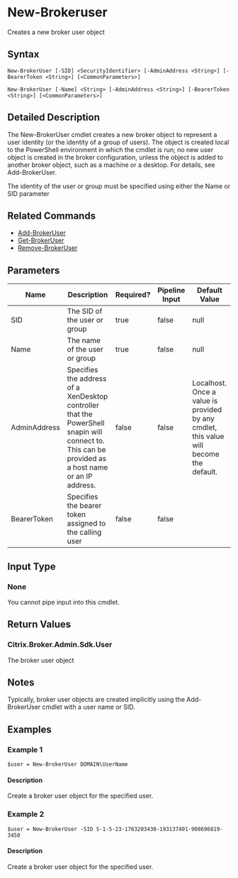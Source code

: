 ﻿
# New-Brokeruser
Creates a new broker user object
## Syntax
```
New-BrokerUser [-SID] <SecurityIdentifier> [-AdminAddress <String>] [-BearerToken <String>] [<CommonParameters>]

New-BrokerUser [-Name] <String> [-AdminAddress <String>] [-BearerToken <String>] [<CommonParameters>]
```
## Detailed Description
The New-BrokerUser cmdlet creates a new broker object to represent a user identity (or the identity of a group of users). The object is created local to the PowerShell environment in which the cmdlet is run; no new user object is created in the broker configuration, unless the object is added to another broker object, such as a machine or a desktop. For details, see Add-BrokerUser.

The identity of the user or group must be specified using either the Name or SID parameter


## Related Commands

* [Add-BrokerUser](./Add-BrokerUser/)
* [Get-BrokerUser](./Get-BrokerUser/)
* [Remove-BrokerUser](./Remove-BrokerUser/)
## Parameters
| Name   | Description | Required? | Pipeline Input | Default Value |
| --- | --- | --- | --- | --- |
| SID | The SID of the user or group | true | false | null |
| Name | The name of the user or group | true | false | null |
| AdminAddress | Specifies the address of a XenDesktop controller that the PowerShell snapin will connect to. This can be provided as a host name or an IP address. | false | false | Localhost. Once a value is provided by any cmdlet, this value will become the default. |
| BearerToken | Specifies the bearer token assigned to the calling user | false | false |  |

## Input Type

### None
You cannot pipe input into this cmdlet.
## Return Values

### Citrix.Broker.Admin.Sdk.User
The broker user object
## Notes
Typically, broker user objects are created implicitly using the Add-BrokerUser cmdlet with a user name or SID.
## Examples

### Example 1
```
$user = New-BrokerUser DOMAIN\UserName
```
#### Description
Create a broker user object for the specified user.
### Example 2
```
$user = New-BrokerUser -SID S-1-5-23-1763203430-193137401-908696819-3450
```
#### Description
Create a broker user object for the specified user.
